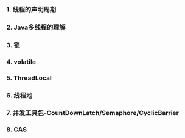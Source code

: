 ### 1. 线程的声明周期
### 2. Java多线程的理解
### 3. 锁
### 4. volatile
### 5. ThreadLocal
### 6. 线程池
### 7. 并发工具包-CountDownLatch/Semaphore/CyclicBarrier
### 8. CAS
